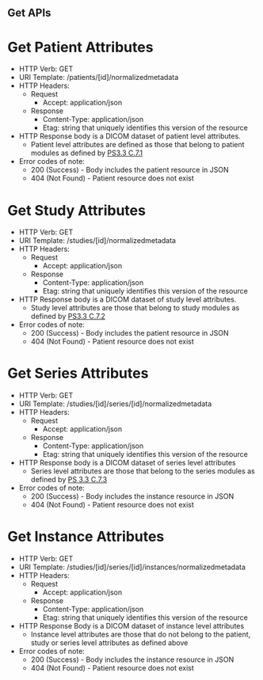 Get APIs
--------

# Get Patient Attributes 
  - HTTP Verb: GET
  - URI Template: /patients/[id]/normalizedmetadata
  - HTTP Headers:
    - Request
      - Accept: application/json
    - Response
      - Content-Type: application/json
      - Etag: string that uniquely identifies this version of the resource 
  - HTTP Response body is a DICOM dataset of patient level attributes.  
    - Patient level attributes are defined as those that belong to patient modules as defined by [PS3.3 C.7.1](https://dicom.nema.org/medical/dicom/current/output/chtml/part03/sect_C.7.html#sect_C.7.1)
  - Error codes of note:
    - 200 (Success) - Body includes the patient resource in JSON
    - 404 (Not Found) - Patient resource does not exist

# Get Study Attributes 
  - HTTP Verb: GET
  - URI Template: /studies/[id]/normalizedmetadata
  - HTTP Headers:
    - Request
      - Accept: application/json
    - Response
      - Content-Type: application/json
      - Etag: string that uniquely identifies this version of the resource 
  - HTTP Response body is a DICOM dataset of study level attributes.  
    - Study level attributes are those that belong to study modules as defined by [PS3.3 C.7.2](https://dicom.nema.org/medical/dicom/current/output/chtml/part03/sect_C.7.2.html)
  - Error codes of note:
    - 200 (Success) - Body includes the patient resource in JSON
    - 404 (Not Found) - Patient resource does not exist

# Get Series Attributes 
  - HTTP Verb: GET
  - URI Template: /studies/[id]/series/[id]/normalizedmetadata
  - HTTP Headers:
    - Request
      - Accept: application/json
    - Response
      - Content-Type: application/json
      - Etag: string that uniquely identifies this version of the resource 
  - HTTP Response body is a DICOM dataset of series level attributes
    - Series level attributes are those that belong to the series modules as defined by [PS 3.3 C.7.3](https://dicom.nema.org/medical/dicom/current/output/chtml/part03/sect_C.7.3.html)
  - Error codes of note:
    - 200 (Success) - Body includes the instance resource in JSON
    - 404 (Not Found) - Patient resource does not exist

# Get Instance Attributes 
  - HTTP Verb: GET
  - URI Template: /studies/[id]/series/[id]/instances/normalizedmetadata
  - HTTP Headers:
    - Request
      - Accept: application/json
    - Response
      - Content-Type: application/json
      - Etag: string that uniquely identifies this version of the resource 
  - HTTP Response Body is a DICOM dataset of instance level attributes 
    - Instance level attributes are those that do not belong to the patient, study or series level attributes as defined above
  - Error codes of note:
    - 200 (Success) - Body includes the instance resource in JSON
    - 404 (Not Found) - Patient resource does not exist
